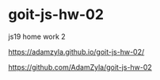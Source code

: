 # goit-js-hw-02
js19 home work  2

https://adamzyla.github.io/goit-js-hw-02/

https://github.com/AdamZyla/goit-js-hw-02
